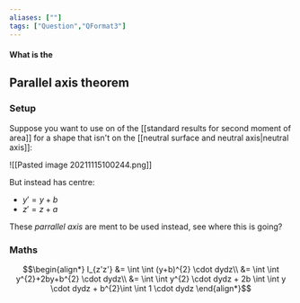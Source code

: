 ```yaml
---
aliases: [""]
tags: ["Question","QFormat3"]
---
```


#### What is the
## Parallel axis theorem
### Setup
Suppose you want to use on of the [[standard results for second moment of area]] for a shape that isn't on the [[neutral surface and neutral axis|neutral axis]]:

![[Pasted image 20211115100244.png]]

But instead has centre:
- $y' = y+b$
- $z' = z+a$

These *parrallel axis* are ment to be used instead, see where this is going?

### Maths
$$\begin{align*}
   I_{z'z'} &= \int \int (y+b)^{2} \cdot dydz\\
&= \int \int   y^{2}+2by+b^{2}   \cdot dydz\\
&= \int \int   y^{2}   \cdot dydz + 2b \int \int  y  \cdot dydz + b^{2}\int \int 1 \cdot dydz
\end{align*}$$